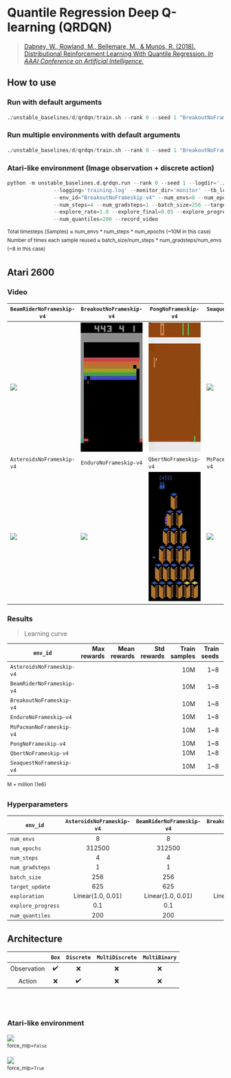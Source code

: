 # Quantile Regression Deep Q-learning (QRDQN)

> [Dabney, W., Rowland, M., Bellemare, M., & Munos, R. (2018). Distributional Reinforcement Learning With Quantile Regression. *In AAAI Conference on Artificial Intelligence.*](https://arxiv.org/abs/1710.10044)


## How to use

### Run with default arguments
```python
./unstable_baselines/d/qrdqn/train.sh --rank 0 --seed 1 "BreakoutNoFrameskip-v4"
```

### Run multiple environments with default arguments
```python
./unstable_baselines/d/qrdqn/train.sh --rank 0 --seed 1 "BreakoutNoFrameskip-v4" "SeaquestNoFrameskip-v4"
```

### Atari-like environment (Image observation + discrete action)
```python
python -m unstable_baselines.d.qrdqn.run --rank 0 --seed 1 --logdir='./log/{env_id}/dqn/{rank}' \
               --logging='training.log' --monitor_dir='monitor' --tb_logdir='' --model_dir='model' \
               --env_id="BreakoutNoFrameskip-v4" --num_envs=8 --num_epochs=312500 \
               --num_steps=4 --num_gradsteps=1 --batch_size=256 --target_update=625 \
               --explore_rate=1.0 --explore_final=0.05 --explore_progress=0.1 \
               --num_quantiles=200 --record_video
```

<sup>Total timesteps (Samples) ≈ num_envs * num_steps * num_epochs (~10M in this case)</sup><br>
<sup>Number of times each sample reused ≈ batch_size/num_steps * num_gradsteps/num_envs (~8 in this case)</sup><br>

## Atari 2600

### Video

| `BeamRiderNoFrameskip-v4` | `BreakoutNoFrameskip-v4` | `PongNoFrameskip-v4` | `SeaquestNoFrameskip-v4` |
|---------------------------|--------------------------|----------------------|--------------------------|
|<img src="https://github.com/Ending2015a/unstable_baselines_assets/blob/master/images/qrdqn.BeamRiderNoFrameskip-v4.eval.gif" height=300px>|<img src="https://github.com/Ending2015a/unstable_baselines_assets/blob/master/images/qrdqn.BreakoutNoFrameskip-v4.eval.gif" height=300px>|<img src="https://github.com/Ending2015a/unstable_baselines_assets/blob/master/images/qrdqn.PongNoFrameskip-v4.eval.gif" height=300px>|<img src="https://github.com/Ending2015a/unstable_baselines_assets/blob/master/images/qrdqn.SeaquestNoFrameskip-v4.eval.gif" height=300px>|
| `AsteroidsNoFrameskip-v4` | `EnduroNoFrameskip-v4`   | `QbertNoFrameskip-v4` | `MsPacmanNoFrameskip-v4` |
|<img src="https://github.com/Ending2015a/unstable_baselines_assets/blob/master/images/qrdqn.AsteroidsNoFrameskip-v4.eval.gif" height=300px>|<img src="https://github.com/Ending2015a/unstable_baselines_assets/blob/master/images/qrdqn.EnduroNoFrameskip-v4.eval.gif" height=300px>|<img src="https://github.com/Ending2015a/unstable_baselines_assets/blob/master/images/qrdqn.QbertNoFrameskip-v4.eval.gif" height=300px>|<img src="https://github.com/Ending2015a/unstable_baselines_assets/blob/master/images/qrdqn.MsPacmanNoFrameskip-v4.eval.gif" height=300px>|

### Results

> Learning curve

| `env_id`                  | Max rewards | Mean rewards | Std rewards | Train samples | Train seeds | Eval episodes | Eval seed |
|---------------------------|------------:|-------------:|------------:|--------------:|------------:|--------------:|----------:|
| `AsteroidsNoFrameskip-v4` |             |              |             |           10M |         1~8 |            20 |         0 |
| `BeamRiderNoFrameskip-v4` |             |              |             |           10M |         1~8 |            20 |         0 |
| `BreakoutNoFrameskip-v4`  |             |              |             |           10M |         1~8 |            20 |         0 |
| `EnduroNoFrameskip-v4`    |             |              |             |           10M |         1~8 |            20 |         0 |
| `MsPacmanNoFrameskip-v4`  |             |              |             |           10M |         1~8 |            20 |         0 |
| `PongNoFrameskip-v4`      |             |              |             |           10M |         1~8 |            20 |         0 |
| `QbertNoFrameskip-v4`     |             |              |             |           10M |         1~8 |            20 |         0 |
| `SeaquestNoFrameskip-v4`  |             |              |             |           10M |         1~8 |            20 |         0 |

<sup>M = million (1e6)</sup><br>

### Hyperparameters


| `env_id`           | `AsteroidsNoFrameskip-v4` | `BeamRiderNoFrameskip-v4` | `BreakoutNoFrameskip-v4` | `EnduroNoFrameskip-v4` | `MsPacmanNoFrameskip-v4` | `PongNoFrameskip-v4` | `QbertNoFrameskip-v4` | `SeaquestNoFrameskip-v4` |
|--------------------|:-------------------------:|:-------------------------:|:------------------------:|:----------------------:|:------------------------:|:--------------------:|:---------------------:|:------------------------:|
| `num_envs`         |             8             |             8             |             8            |            8           |             8            |           8          |           8           |             8            |
| `num_epochs`       |           312500          |           312500          |          312500          |         312500         |          312500          |        312500        |         312500        |          312500          |
| `num_steps`        |             4             |             4             |             4            |            4           |             4            |           4          |           4           |             4            |
| `num_gradsteps`    |             1             |             1             |             1            |            1           |             1            |           1          |           1           |             1            |
| `batch_size`       |            256            |            256            |            256           |           256          |            256           |          256         |          256          |            256           |
| `target_update`    |            625            |            625            |            625           |           625          |            625           |          625         |          625          |            625           |
| `exploration`      |     Linear(1.0, 0.01)     |     Linear(1.0, 0.01)     |     Linear(1.0, 0.01)    |    Linear(1.0, 0.01)   |     Linear(1.0, 0.01)    |   Linear(1.0, 0.01)  |   Linear(1.0, 0.01)   |     Linear(1.0, 0.01)    |
| `explore_progress` |            0.1            |            0.1            |            0.1           |           0.1          |            0.1           |          0.1         |          0.1          |            0.1           |
| `num_quantiles`    |            200            |            200            |            200           |           200          |            200           |          200         |          200          |            200           |

## Architecture

|             | `Box`              | `Discrete`         | `MultiDiscrete` | `MultiBinary` |
|:-----------:|:------------------:|:------------------:|:---------------:|:-------------:|
| Observation | :heavy_check_mark: | :x:                | :x:             | :x:           |
| Action      | :x:                | :heavy_check_mark: | :x:             | :x:           |

<br/>
<br/>

### Atari-like environment
![](https://g.gravizo.com/source/svg/qrdqn_discrete?https%3A%2F%2Fraw.githubusercontent.com%2FEnding2015a%2Funstable_baselines_assets%2Fmaster%2Fscripts%2Farch%2Fqrdqn.arch.md)
<br/>
<sup>force_mlp=`False`</sup><br>


![](https://g.gravizo.com/source/svg/qrdqn_continuous?https%3A%2F%2Fraw.githubusercontent.com%2FEnding2015a%2Funstable_baselines_assets%2Fmaster%2Fscripts%2Farch%2Fqrdqn.arch.md)
<br/>
<sup>force_mlp=`True`</sup><br>
